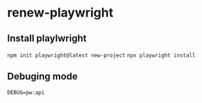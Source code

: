 # renew-playwright

## Install playlwright
`npm init playwright@latest new-project`
`npx playwright install`

## Debuging mode 
`DEBUG=pw:api`

